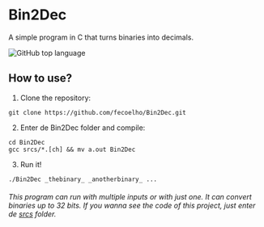 # Bin2Dec
A simple program in C that turns binaries into decimals.

![GitHub top language](https://img.shields.io/github/languages/top/fecoelho/Bin2Dec?style=plastic)

## How to use?

  1. Clone the repository:
    
    git clone https://github.com/fecoelho/Bin2Dec.git

  2. Enter de Bin2Dec folder and compile:

    cd Bin2Dec
    gcc srcs/*.[ch] && mv a.out Bin2Dec

  3. Run it!
  
    ./Bin2Dec _thebinary_ _anotherbinary_ ...
    
###### This program can run with multiple inputs or with just one. It can convert binaries up to 32 bits. If you wanna see the code of this project, just enter de [srcs](https://github.com/fecoelho/Bin2Dec/tree/master/srcs) folder.
